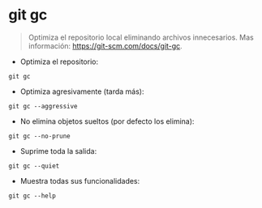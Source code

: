 # git gc

> Optimiza el repositorio local eliminando archivos innecesarios.
> Mas información: <https://git-scm.com/docs/git-gc>.

- Optimiza el repositorio:

`git gc`

- Optimiza agresivamente (tarda más):

`git gc --aggressive`

- No elimina objetos sueltos (por defecto los elimina):

`git gc --no-prune`

- Suprime toda la salida:

`git gc --quiet`

- Muestra todas sus funcionalidades:

`git gc --help`
